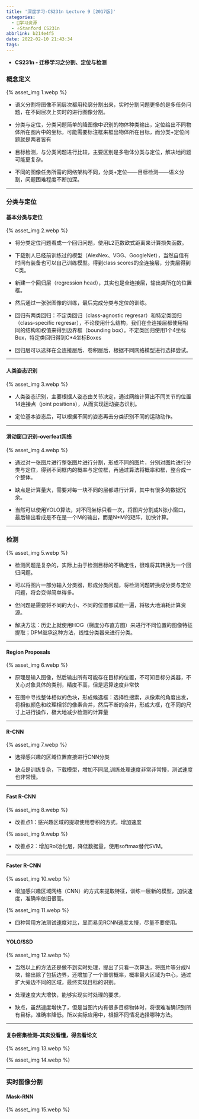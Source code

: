 ```yaml
---
title: '深度学习-CS231n Lecture 9 [2017版]'
categories:
  - 🌙学习资源
  - ⭐Stanford CS231n
abbrlink: b214e4f5
date: 2022-02-10 21:43:34
tags:
---
```


- **CS231n - 迁移学习之分割、定位与检测**

### 概念定义

{% asset_img 1.webp %}

- 语义分割将图像不同层次都用轮廓分割出来，实时分割问题更多的是多任务问题，在不同层次上实时的进行图像分割。

- 分类与定位，分类问题简单的降图像中识别的物体种类输出，定位给出不同物体所在图片中的坐标，可能需要标注框来框出物体所在目标，而分类+定位问题就是两者皆有

- 目标检测，与分类问题进行比较，主要区别是多物体分类与定位，解决地问题可能更复杂。

- 不同的图像任务所需的网络架构不同，分类+定位——目标检测——语义分割，问题困难程度不断加深。

<!--more-->

***

### 分类与定位

#### 基本分类与定位

{% asset_img 2.webp %}

- 将分类定位问题看成一个回归问题，使用L2范数欧式距离来计算损失函数。

- 下载别人已经前训练过的模型（AlexNex、VGG、GoogleNet），当然自信有时间有装备也可以自己训练模型。得到class scores的全连接层，分类层得到C类。

- 新建一个回归层（regression head），其实也是全连接层，输出类所在的位置框。

- 然后通过一张张图像的训练，最后完成分类与定位的训练。

- 回归有两类回归：不定类回归（class-agnostic regresar）和特定类回归（class-specific regresar），不论使用什么结构，我们在全连接层都使用相同的结构和权值来得到边界框（bounding box）。不定类回归使用1个4坐标Box，特定类回归得到C*4坐标Boxes

- 回归层可以选择在全连接层后、卷积层后，根据不同网络模型进行选择尝试。

***

#### 人类姿态识别

{% asset_img 3.webp %}

- 人类姿态识别，主要根据人姿态由关节决定，通过网络计算出不同关节的位置14连接点（joint positions），从而实现运动姿态识别。

- 定位基本姿态后，可以根据不同的姿态再去分类识别不同的运动动作。

***

#### 滑动窗口识别–overfeat网络

{% asset_img 4.webp %}

- 通过对一张图片进行整张图片进行分割，形成不同的图片，分别对图片进行分类与定位，得到不同框内的概率与定位框，再通过算法将概率和框，整合成一个整体。

- 缺点是计算量大，需要对每一块不同的层都进行计算，其中有很多的数据冗余。

- 当然可以使用YOLO算法，对不同坐标只看一次，将图片分割成N张小窗口，最后输出看成是不在是一个M的输出，而是N*M的矩阵，加快计算。

***

### 检测

{% asset_img 5.webp %}

- 检测问题是复杂的，实际上由于检测目标的不确定性，很难将其转换为一个回归问题。

- 可以将图片一部分输入分类器，形成分类问题，将检测问题转换成分类与定位问题，将会变得简单得多。

- 但问题是需要将不同的大小、不同的位置都试验一遍，将极大地消耗计算资源。

- 解决方法：历史上就使用HOG（梯度分布直方图）来进行不同位置的图像特征提取；DPM继承这种方法，线性分类器来进行分类。

***

#### Region Proposals

{% asset_img 6.webp %}

- 原理是输入图像，然后输出所有可能存在目标的位置，不可知目标分类器，不关心对象具体的类别，精度不高，但是运算速度非常快

- 在图中寻找整体相似的色块，形成候选框：选择性搜索，从像素的角度出发，将相似颜色和纹理相邻的像素合并，然后不断的合并，形成大框，在不同的尺寸上进行操作，极大地减少检测的计算量

***

#### R-CNN

{% asset_img 7.webp %}

- 选择感兴趣的区域位置直接进行CNN分类

- 缺点是训练复杂，下载模型，增加不同层,训练处理速度非常非常慢，测试速度也非常慢。

***

#### Fast R-CNN

{% asset_img 8.webp %}

- 改善点1：感兴趣区域的提取使用卷积的方式，增加速度

{% asset_img 9.webp %}

- 改善点2：增加Rol池化层，降低数据量，使用softmax替代SVM。

***

#### Faster R-CNN

{% asset_img 10.webp %}

- 增加感兴趣区域网络（CNN）的方式来提取特征，训练一层新的模型，加快速度，准确率依旧很高。

{% asset_img 11.webp %}

- 四种常用方法测试速度对比，显而易见RCNN速度太慢，尽量不要使用。

***

#### YOLO/SSD

{% asset_img 12.webp %}

- 当然以上的方法还是做不到实时处理，提出了只看一次算法，将图片等分成N块，输出除了包括边界，还增加了一个置信概率，概率最大区域为中心，通过扩大旁边不同的区域，最终实现目标的识别。

- 处理速度大大增快，能够实现实时处理的要求，

- 缺点，虽然速度增快了，但是当图片内有很多目标物体时，将很难准确识别所有目标，准确率降低。所以实际应用中，根据不同情况选择哪种方法。

***

#### 复杂密集检测–其实没看懂，得去看论文

{% asset_img 13.webp %}

{% asset_img 14.webp %}

***

### 实时图像分割

#### Mask-RNN

{% asset_img 15.webp %}
